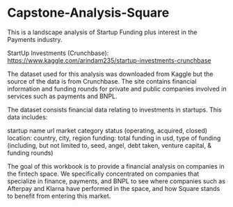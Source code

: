 # Capstone-Analysis-Square
This is a landscape analysis of Startup Funding plus interest in the Payments industry.

StartUp Investments (Crunchbase): https://www.kaggle.com/arindam235/startup-investments-crunchbase

The dataset used for this analysis was downloaded from Kaggle but the source of the data is from Crunchbase. The site contains financial information and funding rounds for private and public companies involved in services such as payments and BNPL.


The dataset consists financial data relating to investments in startups. This data includes:

startup name
url
market category
status (operating, acquired, closed)
location: country, city, region
funding: total funding in usd, type of funding (including, but not limited to, seed, angel, debt taken, venture capital, & funding rounds)


The goal of this workbook is to provide a financial analysis on companies in the fintech space. We specifically concentrated on companies that specialize in finance, payments, and BNPL to see where companies such as Afterpay and Klarna have performed in the space, and how Square stands to benefit from entering this market.
